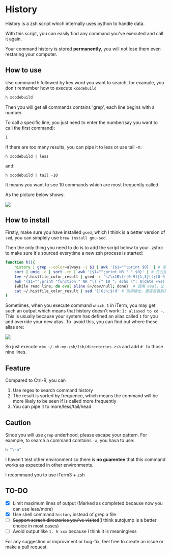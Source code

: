 # History

History is a zsh script which internally uses python to handle data. 

With this script, you can easily find any command you've executed and call it again.

Your command history is stored **permanently**, you will not lose them even restaring your computer.

## How to use

Use command `h` followed by key word you want to search, for example, you don't remember how to execute `xcodebuild`

```bash
h xcodebuild
```

Then you will get all commands contains 'grep', each line begins with a number.

To call a specific line, you just need to enter the number(say you want to call the first command):

```bash
1
```

If there are too many results, you can pipe it to less or use tail -n:

`h xcodebuild | less`

and:

`h xcodebuild | tail -10`

It means you want to see 10 commands which are most frequently called.

As the picture below shows:

![](http://images.bestswifter.com/1479040989.png)

## How to install

Firstly, make sure you have installed `gsed`, which I think is a better version of `sed`, you can simplely use `brew install gnu-sed`.

Then the only thing you need to do is to add the script below to your .zshrc to make sure it's sourced everytime a new zsh process is started:

```bash
function h(){
    history | grep --color=always -i $1 | awk '{$1="";print $0}' | # 查找关键字，去掉左侧的是数字 \
    sort | uniq -c | sort -rn | awk '{$1="";print NR " " $0}' | # 先去重（需要排序）然后根据次数排序，再去掉次数 \
    tee ~/.histfile_color_result | gsed -r "s/\x1B\[([0-9]{1,3}((;[0-9]{1,3})*)?)?[m|K]//g" |  # 把带有颜色的结果写入临时文件，然后去除颜色 \
    awk '{$1="";print "function " NR "() {" $0 "; echo \": $(date +%s):0;"$0"\" >> ~/.histfile }"}' | # 构造 function，把 $0 写入到 histfile 中 \
    {while read line; do eval $line &>/dev/null; done}  # 调用 eval，让 function 生效
    cat ~/.histfile_color_result | sed '1!G;h;$!d' # 倒序输出，更容易看到第一条
}
```

Sometimes, when you execute command `which 1` in iTerm, you may get such an output which means that history doesn't work: `1: aliased to cd -`. This is usually because your system has defined an alias called `1` for you and override your new alias. To  avoid this, you can find out where these alias are: 

![](http://images.bestswifter.com/1489024112.png)

So just execute `vim ~/.oh-my-zsh/lib/directories.zsh` and add `# ` to those nine lines.

## Feature

Compared to Ctrl-R, you can

1. Use regex to search command history
2. The result is sorted by frequence, which means the command will be more likely to be seen if is called more frequently
3. You can pipe it to more/less/tail/head
 
## Caution

Since you will use `grep` underhood, please escape your pattern. For example, to search a command comtains `-a`, you hava to use:

```bash
h "\-a"
```

I haven't test other environment so there is **no guarentee** that this command works as expected in other environments.

I recommand you to use iTerm3 + zsh

## TO-DO

- [x] Limit maximum lines of output (Marked as completed because now you can use less/more)
- [x] Use shell command `history` instead of grep a file
- [ ] ~~Support serach directories you've visited~~(I think autojump is a better choice in most cases)
- [ ] Avoid output like `1. h xxx` because I think it is meaningless

For any suggestion or improvment or bug-fix, feel free to create an issue or make a pull request.
